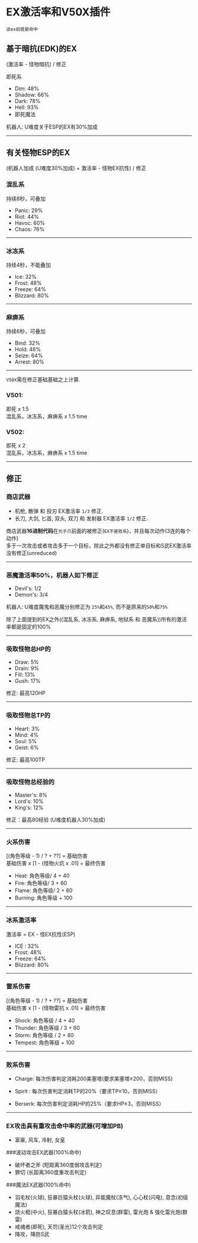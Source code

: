 # EX激活率和V50X插件

`谈ex前提是命中`


## 基于暗抗(EDK)的EX

(激活率 - 怪物暗抗) / 修正

即死系  
- Dim: 48%
- Shadow: 66%
- Dark: 78%
- Hell: 93%
- 即死魔法

机器人: U难度关于ESP的EX有30%加成

--- 

## 有关怪物ESP的EX  

(机器人加成 (U难度30%加成) + 激活率 - 怪物EX抗性) / 修正

### 混乱系  
持续8秒，可叠加
- Panic: 29%
- Riot: 44%
- Havoc: 60%
- Chaos: 76%

---

### 冰冻系  
持续4秒，不能叠加
- Ice: 32%
- Frost: 48%
- Freeze: 64%
- Blizzard: 80%

---

### 麻痹系  
持续6秒，可叠加
- Bind: 32%
- Hold: 48%
- Seize: 64%
- Arrest: 80%

---

`V50X`需在修正基础基础之上计算.

### V501:  
即死 x 1.5  
混乱系，冰冻系，麻痹系 x 1.5 time

### V502:  
即死 x 2  
混乱系，冰冻系，麻痹系 x 1.5 time

---

## 修正

### 商店武器
- 机枪, 散弹 和 投刃 EX激活率 `1/3` 修正.
- 长刀, 大剑, 匕首, 双头, 双刀 和 发射器 EX激活率 `1/2` 修正.

商店武器**16进制代码**在`光子爪`前面的被修正(`EX不是败系`)，并且每次动作(3连的每个动作)  
多于一次攻击或者攻击多于一个目标，除此之外都没有修正单目标和S武EX激活率没有修正(unreduced)

---
### 恶魔激活率50%，机器人如下修正
- Devil's: 1/2 
- Demon's: 3/4

机器人: U难度魔鬼和恶魔分别修正为 `25%`和`45%`, 而不是原来的`50%`和`75%`

除了上面提到的EX之外((混乱系, 冰冻系, 麻痹系, 地狱系 和 恶魔系))所有的激活率都是固定的100%

---

### 吸取怪物总HP的  
- Draw: 5%
- Drain: 9%
- Fill: 13%
- Gush: 17%

修正: 最高120HP

--- 

### 吸取怪物总TP的  
- Heart: 3%
- Mind: 4%
- Soul: 5%
- Geist: 6%

修正: 最高100TP

---

### 吸取怪物总经验的
- Master's: 8%
- Lord's: 10%
- King's: 12%

修正：最高80经验 (U难度机器人30%加成)

---

### 火系伤害  
[(角色等级 - 1) / ? + ??] = 基础伤害  
基础伤害 x [1 - (怪物火炕 x .01] = 最终伤害
- Heat: 角色等级/ 4 + 40
- Fire: 角色等级/ 3 + 60
- Flame: 角色等级/ 2 + 80
- Burning: 角色等级 + 100

---

### 冰系激活率  
激活率 = EX - 怪EX抗性(ESP)  
- ICE : 32%
- Frost: 48%
- Freeze: 64%
- Blizzard: 80%

---

### 雷系伤害
[(角色等级 - 1) / ? + ??] = 基础伤害  
基础伤害 x [1 - (怪物雷抗 x .01] = 最终伤害  
- Shock: 角色等级 / 4 + 40
- Thunder: 角色等级 / 3 + 60
- Storm: 角色等级 / 2 + 80
- Tempest: 角色等级 + 100

--- 

### 败系伤害
- Charge: 每次伤害判定消耗200美塞塔(要求美塞塔≥200，否则MISS)

- Spirit : 每次伤害判定消耗TP的20%（要求TP≥10，否则MISS）

- Berserk: 每次伤害判定消耗HP的25%（要求HP≥3，否则MISS）

---

### EX攻击具有重攻击命中率的武器(可增加PB)  
- 富豪, 风车, 冷射, 女皇



###波动攻击EX武器(100%命中)  
- 破坏者之斧 (短距离360度弱攻击判定)
- 罪切 (长距离360度重攻击判定)


###魔法EX武器(100%命中)
- 羽毛杖(火球), 狂暴巨猿头杖(火球), 异能魔杖(冻气), 心心杖(闪电), 意念(初级魔法)
- 烧火棍(中火), 狂暴白猿头杖(冰箭), 神之叹息(群雷), 雷光炮 & 强化雷光炮(群雷)
- 戒魂者(即死), 天罚(圣光)12个攻击判定
- 降攻，降防S武
